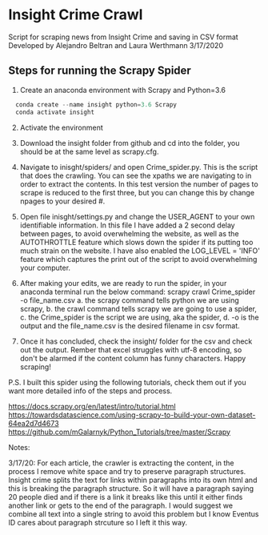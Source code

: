 # Insight Crime Crawl
Script for scraping news from Insight Crime and saving in CSV format
Developed by Alejandro Beltran and Laura Werthmann
3/17/2020

## Steps for running the Scrapy Spider

1. Create an anaconda environment with Scrapy and Python=3.6
```python
  conda create --name insight python=3.6 Scrapy
  conda activate insight
  ```
2. Activate the environment
3. Download the insight folder from github and cd into the folder, you should be at the same level as scrapy.cfg.
4. Navigate to inisght/spiders/ and open Crime_spider.py. This is the script that does the crawling. You can see the xpaths we are navigating to in order to extract the contents. In this test version the number of pages to scrape is reduced to the first three, but you can change this by change npages to your desired #.
5. Open file inisght/settings.py and change the USER_AGENT to your own identifiable information. In this file I have added a 2 second delay between pages, to avoid overwhelming the website, as well as the AUTOTHROTTLE feature which slows down the spider if its putting too much strain on the website. I have also enabled the LOG_LEVEL = 'INFO' feature which captures the print out of the script to avoid overwhelming your computer.
6. After making your edits, we are ready to run the spider, in your anaconda terminal run the below command:
  scrapy crawl Crime_spider -o file_name.csv
  a. the scrapy command tells python we are using scrapy,
  b. the crawl command tells scrapy we are going to use a spider,
  c. the Crime_spider is the script we are using, aka the spider,
  d. -o is the output and the file_name.csv is the desired filename in csv format.

7. Once it has concluded, check the insight/ folder for the csv and check out the output. Rember that excel struggles with utf-8 encoding, so don't be alarmed if the content column has funny characters.
Happy scraping!

P.S. I built this spider using the following tutorials, check them out if you want more detailed info of the steps and process.

https://docs.scrapy.org/en/latest/intro/tutorial.html
https://towardsdatascience.com/using-scrapy-to-build-your-own-dataset-64ea2d7d4673
https://github.com/mGalarnyk/Python_Tutorials/tree/master/Scrapy


Notes:

3/17/20: For each article, the crawler is extracting the content, in the process I remove white space and try to preserve paragraph structures. Insight crime splits the text for links within paragraphs into its own html and this is breaking the paragraph structure. So it will have a paragraph saying 20 people died and if there is a link
it breaks
like this until it either finds another link
or gets to the end of the paragraph. I would suggest we combine all text into a single string to avoid this problem but I know Eventus ID cares about paragraph strcuture so I left it this way.
